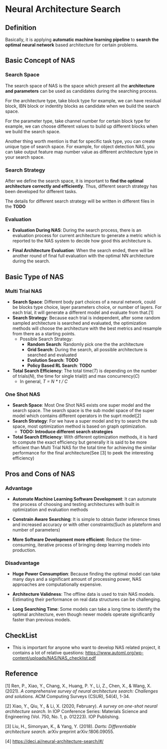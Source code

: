 # Neural Architecture Search

## Definition

Basically, it is applying **automatic machine learning pipeline** to **search the optimal neural network** based architecture for certain problems.

## Basic Concept of NAS
### Search Space

The search space of NAS is the space which present all the **architecture and parameters** can be used as candidates during the searching process. 

For the architecture type, take block type for example, we can have residual block, IBN block or indentity blocks as candidate when we build the search space.

For the parameter type, take channel number for certain block type for example, we can choose different values to build up different blocks when we build the search space.

Another thing worth mention is that for specific task type, you can create unique type of search space. For example, for object detection NAS, you can take output feature map number
value as different architecture type in your search space.

### Search Strategy

After we define the search space, it is important to **find the optimal architecture correctly and efficiently**. Thus, different search strategy has been developed for different tasks.

The details for different search strategy will be written in different files in the **TODO**

### Evaluation
- **Evaluation During NAS**: During the search process, there is an evaluation process for current architecture to generate a metric which is reported to the NAS system to decide how good this architecture is. 

- **Final Architecture Evaluation**: When the search ended, there will be another round of final full evaluation with the optimal NN architecture during the search. 

## Basic Type of NAS
### Multi Trial NAS
- **Search Space**: Different body part choices of a neural network, could be blocks type choice, layer parameters choice, or number of layers. For each trial, it will generate a different model and evaluate from that.[1]
- **Search Strategy**: Because each trial is independent, after some random sampled architecture is searched and evaluated, the optimization methods will choose the architecture with the best metrics and resample from there as a starting points.
  - Possible Search Strategy:
    - **Random Search**: Randomly pick one the the architecture 
    - **Grid Search**: During the search, all possible architecture is searched and evaluated
    - **Evolution Search**: **TODO**
    - **Policy Based RL Search**: **TODO**
- **Total Search Efficiency**: The total time(*T*) is depending on the number of trials(*N*), the time for single trial(*t*) and max concurrency(*C*)
  - In general, *T = N * t / C*
### One Shot NAS
- **Search Space**: Most One Shot NAS exists one super model and the search space. The search space is the sub model space of the super model which contains different operators in the suprt model[2]
- **Search Strategy**: For we have a super model and try to search the sub space, most optimization method is based on graph optimization.
  - **TODO: Introduce different search strategies**
- **Total Search Efficiency**: With different optimization methods, it is hard to compute the exact efficiency but generally it is said to be more efficient than Multi Trial NAS for the total time for achieving the similar performance for the final architecture(See [3] to peek the interesting efficiency)
## Pros and Cons of NAS
### Advantage

- **Automate Machine Learning Software Development**: It can automate the process of choosing and testing architectures with built in optimization and evaluation methods
  
- **Constrain Aware Searching**: It is simple to obtain faster inference times and increased accuracy or with other constraints(Such as plateform and number of parameters)
  
- **More Software Development more efficient**: Reduce the time-consuming, iterative process of bringing deep learning models into production.

### Disadvantage

- **Huge Power Consumption**: Because finding the optimal model can take many days and a significant amount of processing power, NAS approaches are computationally expensive.

- **Architecture Validness**: The offline data is used to train NAS models. Estimating their performance on real data structures can be challenging.

- **Long Searching Time**: Some models can take a long time to identify the optimal architecture, even though newer models operate significantly faster than previous models. 

## CheckList
- This is important for anyone who want to develop NAS related project, it contains a lot of relative questions: https://www.automl.org/wp-content/uploads/NAS/NAS_checklist.pdf
## Reference
[1] Ren, P., Xiao, Y., Chang, X., Huang, P. Y., Li, Z., Chen, X., & Wang, X. (2021). *A comprehensive survey of neural architecture search: Challenges and solutions.* ACM Computing Surveys (CSUR), 54(4), 1-34.

[2] Xiao, Y., Qiu, Y., & Li, X. (2020, February). *A survey on one-shot neural architecture search.* In IOP Conference Series: Materials Science and Engineering (Vol. 750, No. 1, p. 012223). IOP Publishing.

[3] Liu, H., Simonyan, K., & Yang, Y. (2018). *Darts: Differentiable architecture search.* arXiv preprint arXiv:1806.09055.

[4] https://deci.ai/neural-architecture-search/#/
